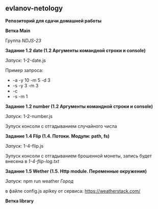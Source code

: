 ## evlanov-netology

**Репозиторий для сдачи домашней работы**

**Ветка Main**

Группа *NDJS-23*

**Задание 1.2 date (1.2 Аргументы командной строки и console)**

*Запуск:* 1-2-date.js

Пример запроса: 
 - -a -y 10 -m 5 -d 3
 - -s -y 3 -m 3
 - -c
 - -s -m 1

**Задание 1.2 number (1.2 Аргументы командной строки и console)**

*Запуск:* 1-2-number.js

Зупуск консоли с отгадыванием случайного числа

**Задание 1.4 Flip (1.4. Потоки. Модули: path, fs)**

*Запуск:* 1-4-flip.js

Зупуск консоли с отгадыванием брошенной монеты, запись будет внесена в *1-4-flip-log.txt*

**Задание 1.5 Wether (1.5. Http module. Переменные окружения)**

*Запуск:* npm run weather *Город*

в файле config.js apikey от сервиса: https://weatherstack.com/


**Ветка library**
